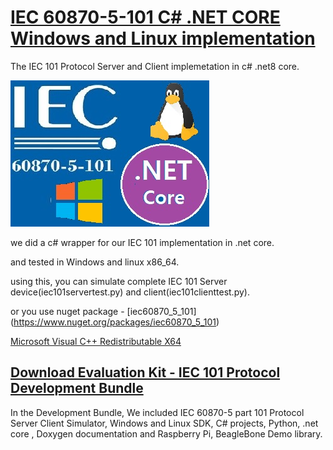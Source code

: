 # [IEC 60870-5-101 C# .NET CORE Windows and Linux implementation](http://www.freyrscada.com/iec-60870-5-101-netcore-windows-linux.php)


The IEC 101 Protocol Server and Client implemetation in c# .net8 core.

[![IEC 60870-5-101 Protocol dotnetcore](https://raw.githubusercontent.com/FreyrSCADA/IEC-60870-5-101/refs/heads/master/img/iec101-netcore.jpg)](https://www.freyrscada.com/iec-60870-5-101-netcore-windows-linux.php)


we did a c# wrapper for our IEC 101 implementation in .net core.

and tested in Windows and linux x86_64.


using this, you can simulate complete IEC 101 Server device(iec101servertest.py) and client(iec101clienttest.py).

or you use nuget package - [iec60870_5_101] (https://www.nuget.org/packages/iec60870_5_101)

[Microsoft Visual C++ Redistributable X64](https://download.microsoft.com/download/1/6/5/165255E7-1014-4D0A-B094-B6A430A6BFFC/vcredist_x64.exe)


## [Download Evaluation Kit - IEC 101 Protocol Development Bundle](http://www.freyrscada.com/iec-60870-5-101.php#Download-IEC60870-5-101-Development-Bundle)

In the Development Bundle, We included IEC 60870-5 part 101 Protocol Server  Client Simulator, Windows and Linux SDK, C# projects, Python, .net core , Doxygen documentation and Raspberry Pi, BeagleBone Demo library.
